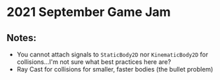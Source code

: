 # 2021 September Game Jam

## Notes:
* You cannot attach signals to `StaticBody2D` nor `KinematicBody2D` for collisions...I'm not sure what best practices here are?
* Ray Cast for collisions for smaller, faster bodies (the bullet problem)
